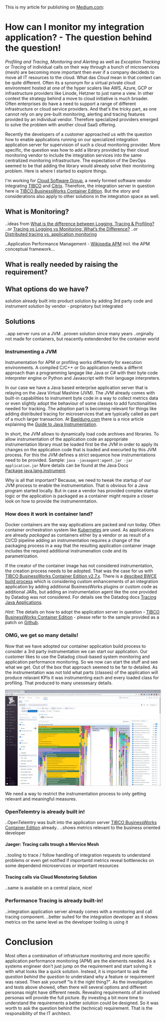 This is my article for publishing on [Medium.com](https://medium.com):

# How can I monitor my integration application? - The question behind the question!

*Profiling and Tracing*, *Monitoring and Alerting* as well as *Exception Tracking* or *Tracing* of individual calls on their way through a bunch of microservices (mesh) are becoming more important then ever if a company decideds to move all IT resources to the cloud. What das *Cloud* mean in that context can be quite different. Often its a synonym for a virtual private cloud environment hosted at one of the hyper scalers like AWS, Azure, GCP or infrastructure providers like Linode, Hetzner to just name a view. In other context the strategy behind a move to cloud initiative is much broader. Often enterprises do have a need to support a range of different infrastructure or cloud service providers. And that's the tricky part, as one cannot rely on any pre-built monitoring, alerting and tracing features provided by an individual vendor. Therefore specialized providers emerged to solve the problem with another cloud SaaS offering.

Recently the developers of a customer approached us with the question how to enable applications running on our specialized integration application server for supervision of such a cloud monitoring provider. More specific, the question was how to add a library provided by their cloud monitoring vendor to include the integration services into the same centralized monitoring infrastructure. The expectation of the DevOps seemed to be that adding the library would already solve their monitoring problem. Here is where I started to explore things.

I'm working for [Cloud Software Group](https://www.cloud.com/), a newly formed software vendor integrating [TIBCO](https://www.tibco.com/) and [Citrix](https://www.citrix.com/). Therefore, the integration server in question here is [TIBCO BusinessWorks Container Edition](https://www.tibco.com/resources/datasheet/tibco-businessworks-container-edition). But the story and considerations also apply to other solutions in the integration space as well.

## What is Monitoring?

..ideas from [What is the difference between Logging, Tracing & Profiling?](https://greeeg.com/en/issues/differences-between-logging-tracing-profiling)
..or [Tracing vs Logging vs Monitoring: What’s the Difference?](https://www.bmc.com/blogs/monitoring-logging-tracing/)
..or [Distributed tracing vs. application monitoring](https://www.sumologic.com/blog/distributed-tracing-vs-application-monitoring/)

..Application Performance Management - [Wikipedia APM](https://en.wikipedia.org/wiki/Application_performance_management) incl. the APM conceptual framework...


## What is really needed by raising the requirement?


## What options do we have?

solution already built into product
solution by adding 3rd party code and instrument
solution by vendor - propriatory but integrated

## Solutions

..app server runs on a JVM
..proven solution since many years
..orginally not made for containers, but reacently extendended for the container world

### Instrumenting a JVM

Instrumentation for APM or profiling works differently for execution environments. A compiled C/C++ or Go application needs a differnt approach than a programming langage like Java or C# with their byte code interpreter engine or Python and Javascript with their language interpreters.

In our case we have a Java based enterprise application server that is relaying on the Java Virtual Mashine (JVM). The JVM already comes with built-in capabilities to instrument byte code in a way to collect metrics data or even slightly adopt the behaviour of some classes to add functionalities needed for tracking. The adoption part is becoming relevant for things like adding distributed tracing for microservices that are typically called as part of a much larger transaction. At [Baeldung.com](https://www.baeldung.com) there is a nice article explaining the [Guide to Java Instrumentation](https://www.baeldung.com/java-instrumentationumentation).

In short, the JVM allows to dynamically load code archives and libraries. To allow instrumentation of the application code an appropriate instrumentation library must be loaded first be the JVM in order to apply its changes on the application code that is loaded and execurted by this JVM process. For this the JVM defines a strict sequence how instrumentations need to be provided. Sample: `java -javaagent:agent.jar -jar application.jar` More details can be found at the Java Docs [Package java.lang.instrument](https://docs.oracle.com/en/java/javase/14/docs/api/java.instrument/java/lang/instrument/package-summary.html).

Why is all that important? Because, we need to tweak the startup of our JVM process to enable the instrumentation. That is obvious for a Java program started locally. But in case a vendor has provided complex startup logic or the application is packaged as a container might require a closer look on how to provide the instrumenmtation.

### How does it work in container land?

Docker containers are the way applications are packed and run today. Often container orchestration system like [Kubernetes](https://kubernetes.io/) are used. As applications are already *packaged* as containers either by a vendor or as result of a CI/CD pipeline adding an instrumentation requires a change of the packaging process in a way that the resulting application container image includes the required additional instrumenation code and its parametrization.

If the creator of the container image has not considered instrumentation, the creation process needs to be adopted. That was the case for us with [TIBCO BusinessWorks Container Edition v2.7.x](). There is a [descibed BWCE build process]() which is considering custom enhancements of an integration application by adding additional BusinessWorks plugins or custom code as additional JARs, but adding an instrumentation agent like the one provided by Datadog was not considered. For details see the Datadog docs [Tracing Java Applications](https://docs.datadoghq.com/tracing/trace_collection/dd_libraries/java/?tab=containers).  

*Hint:* The details on how to adopt the application server in question - [TIBCO BusinessWorks Container Edition](https://docs.tibco.com/products/tibco-activematrix-businessworks) - please refer to the sample provided as a patch on [Github](https://github.com/rkiesi/simple-bwserver-for-dd).

### OMG, we get so many details!

Now that we have adopted our container application build process to consider a 3rd party instrumentation we can start our application. Our customer likes to use the Datadog cloud-based system monitoring and application performance monitoring. So we now can start the stuff and see what we get. Out of the box that approach seemed to be far to detailed. As the instrumentation was not told what parts (classes) of the application will produce relavant KPIs it was instrumenting each and every loaded class for profiling. That produced to many unessesary details.

![Application Profile Flame Graph](../pictures/DD-Demo_BWCE-Sample-App_Profiling.png)

We need a way to restrict the instrumentation process to only getting relevant and meaningful measures.

### OpenTelemtry is already built in!

..OpenTelemtry was built into the application server [TIBCO BusinessWorks Container Edition]() already..
..shows metrics relevant to the business oriented developer

#### Jaeger: Tracing calls trough a Mervice Mesh

..tooling to trace / follow handling of integration requests to understand problems or even get notified if importantd metrics reveal bottlenecks on some dependend microservices or important resources

#### Tracing calls via Cloud Monotoring Solution

..same is available on a central place, nice!


### Performance Tracing is already built-in!

..integration application server already comes with a monitoring and call tracing component.
..better suited for the integration developer as it shows metrics on the same level as the developer tooling is using it


# Conclusion

Most often a combination of infratructure monitoring and more specific application performance monitoring (APM) are the elements needed. As a systems engineer don't just jump on the requirement and start solving it with what looks like a quick solution. Instead, it is important to ask the *question behind the question* to understand why a feature or requirement was raised. Then ask yourself "Is it the right thing?". As the investigation and tests above showed, often there will several options and different personas might have different needs. Revealing requirements of all involved personas will provide the full picture. By investing a bit more time to understand the requirements a better solution could be designed. So it was worth to ask the question behind the (technical) requirement. That is the responsibility of the IT architect.
